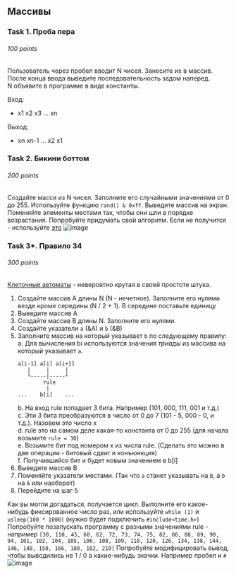 ## Массивы

### Task 1. Проба пера
###### 100 points

Пользователь через пробел вводит N чисел. Занесите их в массив. После конца ввода выведите последовательность задом наперед.  
N объявите в программе в виде константы.

Вход:
 - x1 x2 x3 ... xn

Выход:
 - xn xn-1 ... x2 x1

### Task 2. Бикини боттом
###### 200 points

Создайте масси из N чисел. Заполните его случайными значениями от 0 до 255. Используйте функцию `rand() & 0xff`.
Выведите массив на экран. Поменяйте элементы местами так, чтобы они шли в порядке возрастания. Попробуйте придумать свой алгоритм.
Если не получится - используйте [это](https://ru.wikipedia.org/wiki/%D0%A1%D0%BE%D1%80%D1%82%D0%B8%D1%80%D0%BE%D0%B2%D0%BA%D0%B0_%D0%BF%D1%83%D0%B7%D1%8B%D1%80%D1%8C%D0%BA%D0%BE%D0%BC)
![image](https://user-images.githubusercontent.com/23273750/111192097-4bc5e000-85eb-11eb-97df-619288274354.png)


### Task 3*. Правило 34
###### 300 points

[Клеточные автоматы](https://ru.wikipedia.org/wiki/Правило_30) - невероятно крутая в своей простоте штука.
1. Создайте массив A длины N (N - нечетное). Заполните его нулями везде кроме середины (N / 2 + 1). В середине поставьте единицу
2. Выведите массив A
3. Создайте массив B длины N. Заполните его нулями.
4. Создайте указатели `a` (&A) и `b` (&B)
5. Заполните массив на который указывает `b` по следующему правилу:  
   a. Для вычисления bi используются значения _триады_ из массива на который указывает `a`.
   ```
   a[i-1] a[i] a[i+1]
      |     |     |
      └-----|-----┘
           rule
            |
   ...    b[i]    ...
   ```
   b. На вход rule попадает 3 бита. Например (101, 000, 111, 001 и т.д.)  
   c. Эти 3 бита преобразуются в число от 0 до 7 (101 - 5, 000 - 0, и т.д.). Назовем это число x  
   d. rule это на самом деле какая-то константа от 0 до 255 (для начала возьмите `rule = 30`)  
   e. Возьмите бит под номером x из числа rule. (Сделать это можно в две операции - битовый сдвиг и конъюнкция)  
   f. Получившийся бит и будет новым значением в b[i]  
5. Выведите массив B
6. Поменяйте указатели местами. (Так что `a` станет указывать на `B`, а `b` на `A` или наоборот)
7. Перейдите на шаг 5

Как вы могли догадаться, получается цикл. Выполните его какое-нибудь фиксированное число раз, или используйте `while (1)` и `usleep(100 * 1000)` (нужно будет подключить `#include<time.h>`)  
Попробуйте позапускать программу с разными значениями rule - например `[30, 110, 45, 60, 62, 72, 73, 74, 75, 82, 86, 88, 89, 90, 94, 101, 102, 104, 105, 106, 108, 109, 118, 120, 126, 134, 138, 144, 146, 148, 150, 166, 180, 182, 210]`
Попробуйте модифицировать вывод, чтобы выводились не 1 / 0 а какие-нибудь значки. Например пробел и `#`
![image](https://user-images.githubusercontent.com/23273750/111195807-3a7ed280-85ef-11eb-83e3-bef8dad6ddf1.png)
